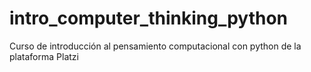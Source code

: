 # intro_computer_thinking_python
Curso de introducción al pensamiento computacional con python de la plataforma Platzi
